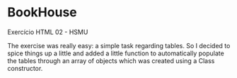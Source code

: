 # BookHouse
Exercício HTML 02 - HSMU

The exercise was really easy: a simple task regarding tables. So I decided to spice things up a little and added a little function to automatically populate the tables through an array of objects which was created using a Class constructor.
